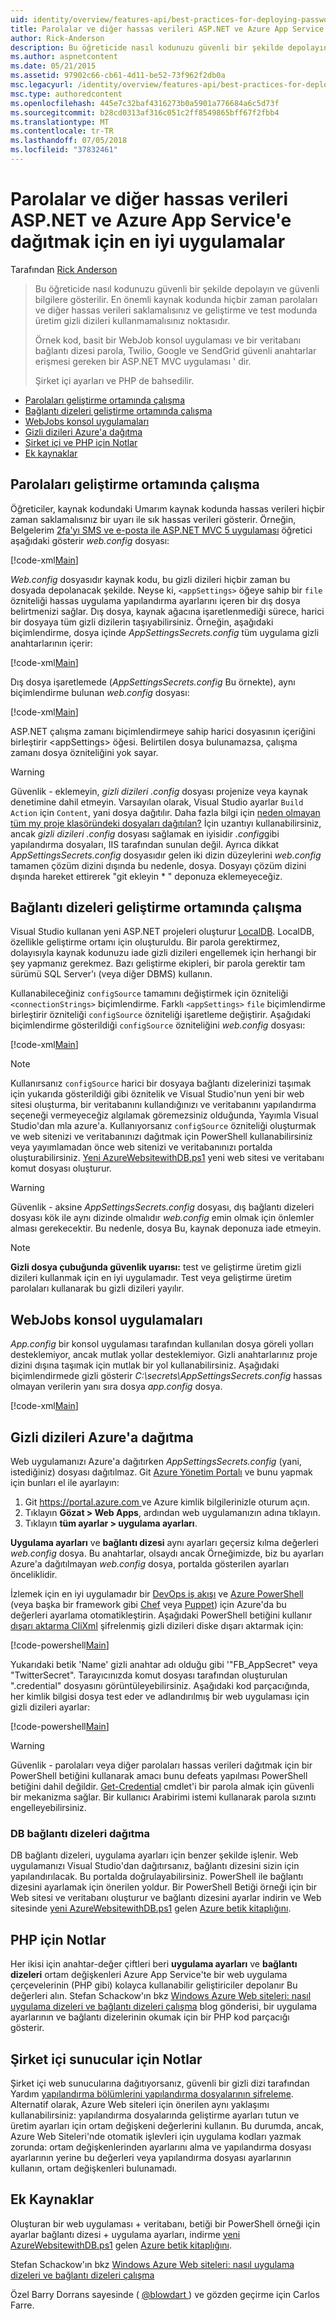 ```yaml
---
uid: identity/overview/features-api/best-practices-for-deploying-passwords-and-other-sensitive-data-to-aspnet-and-azure
title: Parolalar ve diğer hassas verileri ASP.NET ve Azure App Service'e dağıtmak için en iyi yöntemler | Microsoft Docs
author: Rick-Anderson
description: Bu öğreticide nasıl kodunuzu güvenli bir şekilde depolayın ve güvenli bilgilere gösterilir. En önemli olan nokta, parolalar veya diğer Gönder hiçbir zaman depolamanız gerekir ediyor...
ms.author: aspnetcontent
ms.date: 05/21/2015
ms.assetid: 97902c66-cb61-4d11-be52-73f962f2db0a
msc.legacyurl: /identity/overview/features-api/best-practices-for-deploying-passwords-and-other-sensitive-data-to-aspnet-and-azure
msc.type: authoredcontent
ms.openlocfilehash: 445e7c32baf4316273b0a5901a776684a6c5d73f
ms.sourcegitcommit: b28cd0313af316c051c2ff8549865bff67f2fbb4
ms.translationtype: MT
ms.contentlocale: tr-TR
ms.lasthandoff: 07/05/2018
ms.locfileid: "37832461"
---
```

<a name="best-practices-for-deploying-passwords-and-other-sensitive-data-to-aspnet-and-azure-app-service"></a>Parolalar ve diğer hassas verileri ASP.NET ve Azure App Service'e dağıtmak için en iyi uygulamalar
====================
Tarafından [Rick Anderson](https://github.com/Rick-Anderson)

> Bu öğreticide nasıl kodunuzu güvenli bir şekilde depolayın ve güvenli bilgilere gösterilir. En önemli kaynak kodunda hiçbir zaman parolaları ve diğer hassas verileri saklamalısınız ve geliştirme ve test modunda üretim gizli dizileri kullanmamalısınız noktasıdır.
> 
> Örnek kod, basit bir WebJob konsol uygulaması ve bir veritabanı bağlantı dizesi parola, Twilio, Google ve SendGrid güvenli anahtarlar erişmesi gereken bir ASP.NET MVC uygulaması ' dir.
> 
> Şirket içi ayarları ve PHP de bahsedilir.


- [Parolaları geliştirme ortamında çalışma](#pwd)
- [Bağlantı dizeleri geliştirme ortamında çalışma](#con)
- [WebJobs konsol uygulamaları](#wj)
- [Gizli dizileri Azure'a dağıtma](#da)
- [Şirket içi ve PHP için Notlar](#not)
- [Ek kaynaklar](#addRes)

<a id="pwd"></a>
## <a name="working-with-passwords-in-the-development-environment"></a>Parolaları geliştirme ortamında çalışma

Öğreticiler, kaynak kodundaki Umarım kaynak kodunda hassas verileri hiçbir zaman saklamalısınız bir uyarı ile sık hassas verileri gösterir. Örneğin, Belgelerim [2fa'yı SMS ve e-posta ile ASP.NET MVC 5 uygulaması](../../../mvc/overview/security/aspnet-mvc-5-app-with-sms-and-email-two-factor-authentication.md) öğretici aşağıdaki gösterir *web.config* dosyası:

[!code-xml[Main](best-practices-for-deploying-passwords-and-other-sensitive-data-to-aspnet-and-azure/samples/sample1.xml)]

*Web.config* dosyasıdır kaynak kodu, bu gizli dizileri hiçbir zaman bu dosyada depolanacak şekilde. Neyse ki, `<appSettings>` öğeye sahip bir `file` özniteliği hassas uygulama yapılandırma ayarlarını içeren bir dış dosya belirtmenizi sağlar. Dış dosya, kaynak ağacına işaretlenmediği sürece, harici bir dosyaya tüm gizli dizilerin taşıyabilirsiniz. Örneğin, aşağıdaki biçimlendirme, dosya içinde *AppSettingsSecrets.config* tüm uygulama gizli anahtarlarının içerir:

[!code-xml[Main](best-practices-for-deploying-passwords-and-other-sensitive-data-to-aspnet-and-azure/samples/sample2.xml)]

Dış dosya işaretlemede (*AppSettingsSecrets.config* Bu örnekte), aynı biçimlendirme bulunan *web.config* dosyası:

[!code-xml[Main](best-practices-for-deploying-passwords-and-other-sensitive-data-to-aspnet-and-azure/samples/sample3.xml)]

ASP.NET çalışma zamanı biçimlendirmeye sahip harici dosyasının içeriğini birleştirir &lt;appSettings&gt; öğesi. Belirtilen dosya bulunamazsa, çalışma zamanı dosya özniteliğini yok sayar.

> [!WARNING]
> Güvenlik - eklemeyin, *gizli dizileri .config* dosyası projenize veya kaynak denetimine dahil etmeyin. Varsayılan olarak, Visual Studio ayarlar `Build Action` için `Content`, yani dosya dağıtılır. Daha fazla bilgi için [neden olmayan tüm my proje klasöründeki dosyaları dağıtılan?](https://msdn.microsoft.com/library/ee942158(v=vs.110).aspx#can_i_exclude_specific_files_or_folders_from_deployment) İçin uzantıyı kullanabilirsiniz, ancak *gizli dizileri .config* dosyası sağlamak en iyisidir *.config*gibi yapılandırma dosyaları, IIS tarafından sunulan değil. Ayrıca dikkat *AppSettingsSecrets.config* dosyasıdır gelen iki dizin düzeylerini *web.config* tamamen çözüm dizini dışında bu nedenle, dosya. Dosyayı çözüm dizini dışında hareket ettirerek &quot;git ekleyin \* &quot; deponuza eklemeyeceğiz.


<a id="con"></a>
## <a name="working-with-connection-strings-in-the-development-environment"></a>Bağlantı dizeleri geliştirme ortamında çalışma

Visual Studio kullanan yeni ASP.NET projeleri oluşturur [LocalDB](https://blogs.msdn.com/b/sqlexpress/archive/2011/07/12/introducing-localdb-a-better-sql-express.aspx). LocalDB, özellikle geliştirme ortamı için oluşturuldu. Bir parola gerektirmez, dolayısıyla kaynak kodunuzu iade gizli dizileri engellemek için herhangi bir şey yapmanız gerekmez. Bazı geliştirme ekipleri, bir parola gerektir tam sürümü SQL Server'ı (veya diğer DBMS) kullanın.

Kullanabileceğiniz `configSource` tamamını değiştirmek için özniteliği `<connectionStrings>` biçimlendirme. Farklı `<appSettings>` `file` biçimlendirme birleştirir özniteliği `configSource` özniteliği işaretleme değiştirir. Aşağıdaki biçimlendirme gösterildiği `configSource` özniteliğini *web.config* dosyası:

[!code-xml[Main](best-practices-for-deploying-passwords-and-other-sensitive-data-to-aspnet-and-azure/samples/sample4.xml?highlight=1)]

> [!NOTE]
> Kullanırsanız `configSource` harici bir dosyaya bağlantı dizelerinizi taşımak için yukarıda gösterildiği gibi öznitelik ve Visual Studio'nun yeni bir web sitesi oluşturma, bir veritabanını kullandığınızı ve veritabanını yapılandırma seçeneği vermeyeceğiz algılamak göremezsiniz olduğunda, Yayımla Visual Studio'dan mla azure'a. Kullanıyorsanız `configSource` özniteliği oluşturmak ve web sitenizi ve veritabanınızı dağıtmak için PowerShell kullanabilirsiniz veya yayımlamadan önce web sitenizi ve veritabanınızı portalda oluşturabilirsiniz. [Yeni AzureWebsitewithDB.ps1](https://gallery.technet.microsoft.com/scriptcenter/Ultimate-Create-Web-SQL-DB-9e0fdfd3) yeni web sitesi ve veritabanı komut dosyası oluşturur.


> [!WARNING]
> Güvenlik - aksine *AppSettingsSecrets.config* dosyası, dış bağlantı dizeleri dosyası kök ile aynı dizinde olmalıdır *web.config* emin olmak için önlemler alması gerekecektir. Bu nedenle, dosya Bu, kaynak deponuza iade etmeyin.


> [!NOTE]
> **Gizli dosya çubuğunda güvenlik uyarısı:** test ve geliştirme üretim gizli dizileri kullanmak için en iyi uygulamadır. Test veya geliştirme üretim parolaları kullanarak bu gizli dizileri yayılır.


<a id="wj"></a>
## <a name="webjobs-console-apps"></a>WebJobs konsol uygulamaları

*App.config* bir konsol uygulaması tarafından kullanılan dosya göreli yolları desteklemiyor, ancak mutlak yollar desteklemiyor. Gizli anahtarlarınız proje dizini dışına taşımak için mutlak bir yol kullanabilirsiniz. Aşağıdaki biçimlendirmede gizli gösterir *C:\secrets\AppSettingsSecrets.config* hassas olmayan verilerin yanı sıra dosya *app.config* dosya.

[!code-xml[Main](best-practices-for-deploying-passwords-and-other-sensitive-data-to-aspnet-and-azure/samples/sample5.xml?highlight=2)]

<a id="da"></a>
## <a name="deploying-secrets-to-azure"></a>Gizli dizileri Azure'a dağıtma

Web uygulamanızı Azure'a dağıtırken *AppSettingsSecrets.config* (yani, istediğiniz) dosyası dağıtılmaz. Git [Azure Yönetim Portalı](https://azure.microsoft.com/services/management-portal/) ve bunu yapmak için bunları el ile ayarlayın:

1. Git [ https://portal.azure.com ](https://portal.azure.com)ve Azure kimlik bilgilerinizle oturum açın.
2. Tıklayın **Gözat &gt; Web Apps**, ardından web uygulamanızın adına tıklayın.
3. Tıklayın **tüm ayarlar &gt; uygulama ayarları**.

**Uygulama ayarları** ve **bağlantı dizesi** aynı ayarları geçersiz kılma değerleri *web.config* dosya. Bu anahtarlar, olsaydı ancak Örneğimizde, biz bu ayarları Azure'a dağıtılmayan *web.config* dosya, portalda gösterilen ayarları önceliklidir.

İzlemek için en iyi uygulamadır bir [DevOps iş akışı](../../../aspnet/overview/developing-apps-with-windows-azure/building-real-world-cloud-apps-with-windows-azure/automate-everything.md) ve [Azure PowerShell](https://azure.microsoft.com/documentation/articles/install-configure-powershell/) (veya başka bir framework gibi [Chef](http://www.opscode.com/chef/) veya [Puppet](http://puppetlabs.com/puppet/what-is-puppet)) için Azure'da bu değerleri ayarlama otomatikleştirin. Aşağıdaki PowerShell betiğini kullanır [dışarı aktarma CliXml](http://www.powershellcookbook.com/recipe/PukO/securely-store-credentials-on-disk) şifrelenmiş gizli dizileri diske dışarı aktarmak için:

[!code-powershell[Main](best-practices-for-deploying-passwords-and-other-sensitive-data-to-aspnet-and-azure/samples/sample6.ps1)]

Yukarıdaki betik 'Name' gizli anahtar adı olduğu gibi '&quot;FB\_AppSecret&quot; veya "TwitterSecret". Tarayıcınızda komut dosyası tarafından oluşturulan ".credential" dosyasını görüntüleyebilirsiniz. Aşağıdaki kod parçacığında, her kimlik bilgisi dosya test eder ve adlandırılmış bir web uygulaması için gizli dizileri ayarlar:

[!code-powershell[Main](best-practices-for-deploying-passwords-and-other-sensitive-data-to-aspnet-and-azure/samples/sample7.ps1)]

> [!WARNING]
> Güvenlik - parolaları veya diğer parolaları hassas verileri dağıtmak için bir PowerShell betiğini kullanarak amacı bunu defeats yapılması PowerShell betiğini dahil değildir. [Get-Credential](https://technet.microsoft.com/library/hh849815.aspx) cmdlet'i bir parola almak için güvenli bir mekanizma sağlar. Bir kullanıcı Arabirimi istemi kullanarak parola sızıntı engelleyebilirsiniz.


### <a name="deploying-db-connection-strings"></a>DB bağlantı dizeleri dağıtma

DB bağlantı dizeleri, uygulama ayarları için benzer şekilde işlenir. Web uygulamanızı Visual Studio'dan dağıtırsanız, bağlantı dizesini sizin için yapılandırılacak. Bu portalda doğrulayabilirsiniz. PowerShell ile bağlantı dizesini ayarlamak için önerilen yoldur. Bir PowerShell Betiği örneği için bir Web sitesi ve veritabanı oluşturur ve bağlantı dizesini ayarlar indirin ve Web sitesinde [yeni AzureWebsitewithDB.ps1](https://gallery.technet.microsoft.com/scriptcenter/Ultimate-Create-Web-SQL-DB-9e0fdfd3) gelen [Azure betik kitaplığını](https://gallery.technet.microsoft.com/scriptcenter/site/search?f%5B0%5D.Type=RootCategory&amp;f%5B0%5D.Value=WindowsAzure).

<a id="not"></a>
## <a name="notes-for-php"></a>PHP için Notlar

Her ikisi için anahtar-değer çiftleri beri **uygulama ayarları** ve **bağlantı dizeleri** ortam değişkenleri Azure App Service'te bir web uygulama çerçevelerinin (PHP gibi) kolayca kullanabilir geliştiriciler depolanır Bu değerleri alın. Stefan Schackow'ın bkz [Windows Azure Web siteleri: nasıl uygulama dizeleri ve bağlantı dizeleri çalışma](https://azure.microsoft.com/blog/2013/07/17/windows-azure-web-sites-how-application-strings-and-connection-strings-work/) blog gönderisi, bir uygulama ayarlarının ve bağlantı dizelerinin okumak için bir PHP kod parçacığı gösterir.

## <a name="notes-for-on-premises-servers"></a>Şirket içi sunucular için Notlar

Şirket içi web sunucularına dağıtıyorsanız, güvenli bir gizli dizi tarafından Yardım [yapılandırma bölümlerini yapılandırma dosyalarının şifreleme](https://msdn.microsoft.com/library/ff647398.aspx). Alternatif olarak, Azure Web siteleri için önerilen aynı yaklaşımı kullanabilirsiniz: yapılandırma dosyalarında geliştirme ayarları tutun ve üretim ayarları için ortam değişkeni değerlerini kullanın. Bu durumda, ancak, Azure Web Siteleri'nde otomatik işlevleri için uygulama kodları yazmak zorunda: ortam değişkenlerinden ayarlarını alma ve yapılandırma dosyası ayarlarının yerine bu değerleri veya yapılandırma dosyası ayarlarının kullanın, ortam değişkenleri bulunamadı.

<a id="addRes"></a>
## <a name="additional-resources"></a>Ek Kaynaklar

Oluşturan bir web uygulaması + veritabanı, betiği bir PowerShell örneği için ayarlar bağlantı dizesi + uygulama ayarları, indirme [yeni AzureWebsitewithDB.ps1](https://gallery.technet.microsoft.com/scriptcenter/Ultimate-Create-Web-SQL-DB-9e0fdfd3) gelen [Azure betik kitaplığını](https://gallery.technet.microsoft.com/scriptcenter/site/search?f%5B0%5D.Type=RootCategory&amp;f%5B0%5D.Value=WindowsAzure). 

Stefan Schackow'ın bkz [Windows Azure Web siteleri: nasıl uygulama dizeleri ve bağlantı dizeleri çalışma](https://azure.microsoft.com/blog/2013/07/17/windows-azure-web-sites-how-application-strings-and-connection-strings-work/)


Özel Barry Dorrans sayesinde ( [ @blowdart ](https://twitter.com/blowdart) ) ve gözden geçirme için Carlos Farre.
